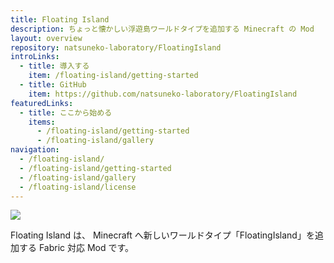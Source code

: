 ```yaml
---
title: Floating Island
description: ちょっと懐かしい浮遊島ワールドタイプを追加する Minecraft の Mod
layout: overview
repository: natsuneko-laboratory/FloatingIsland
introLinks:
  - title: 導入する
    item: /floating-island/getting-started
  - title: GitHub
    item: https://github.com/natsuneko-laboratory/FloatingIsland
featuredLinks:
  - title: ここから始める
    items:
      - /floating-island/getting-started
      - /floating-island/gallery
navigation:
  - /floating-island/
  - /floating-island/getting-started
  - /floating-island/gallery
  - /floating-island/license
---
```


![](https://images.natsuneko.com/6bb4ef8c7c5e873ee4d4b7be5921fe7528d73bac59e38dece267a7e928e30c74.png)

Floating Island は、 Minecraft へ新しいワールドタイプ「FloatingIsland」を追加する Fabric 対応 Mod です。
